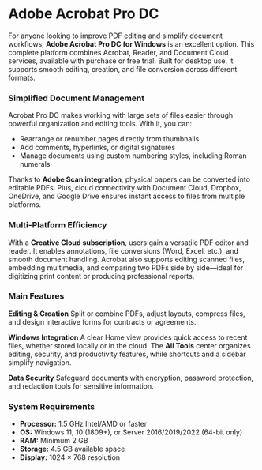 # Adobe Acrobat Pro DC
For anyone looking to improve PDF editing and simplify document workflows, **Adobe Acrobat Pro DC for Windows** is an excellent option. This complete platform combines Acrobat, Reader, and Document Cloud services, available with purchase or free trial. Built for desktop use, it supports smooth editing, creation, and file conversion across different formats.



### Simplified Document Management

Acrobat Pro DC makes working with large sets of files easier through powerful organization and editing tools. With it, you can:

* Rearrange or renumber pages directly from thumbnails
* Add comments, hyperlinks, or digital signatures
* Manage documents using custom numbering styles, including Roman numerals

Thanks to **Adobe Scan integration**, physical papers can be converted into editable PDFs. Plus, cloud connectivity with Document Cloud, Dropbox, OneDrive, and Google Drive ensures instant access to files from multiple platforms.



### Multi-Platform Efficiency

With a **Creative Cloud subscription**, users gain a versatile PDF editor and reader. It enables annotations, file conversions (Word, Excel, etc.), and smooth document handling. Acrobat also supports editing scanned files, embedding multimedia, and comparing two PDFs side by side—ideal for digitizing print content or producing professional reports.



### Main Features

**Editing & Creation**
Split or combine PDFs, adjust layouts, compress files, and design interactive forms for contracts or agreements.

**Windows Integration**
A clear Home view provides quick access to recent files, whether stored locally or in the cloud. The **All Tools** center organizes editing, security, and productivity features, while shortcuts and a sidebar simplify navigation.

**Data Security**
Safeguard documents with encryption, password protection, and redaction tools for sensitive information.


### System Requirements

* **Processor:** 1.5 GHz Intel/AMD or faster
* **OS:** Windows 11, 10 (1809+), or Server 2016/2019/2022 (64-bit only)
* **RAM:** Minimum 2 GB
* **Storage:** 4.5 GB available space
* **Display:** 1024 × 768 resolution


